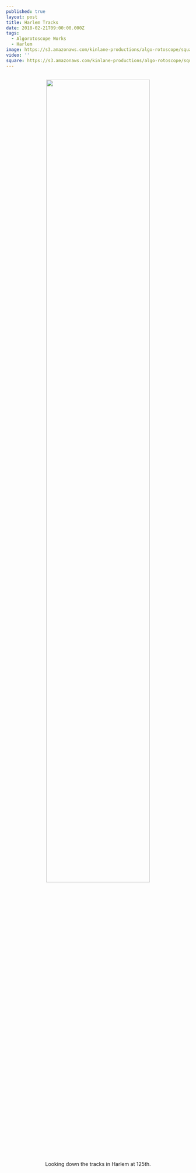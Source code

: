 ```yaml
---
published: true
layout: post
title: Harlem Tracks
date: 2018-02-21T09:00:00.000Z
tags:
  - Algorotoscope Works
  - Harlem
image: https://s3.amazonaws.com/kinlane-productions/algo-rotoscope/square/23_160_800_500_0_max_0_-5_-1.jpg
video: ''
square: https://s3.amazonaws.com/kinlane-productions/algo-rotoscope/square/23_160_800_500_0_max_0_-5_-1_square.jpg
---
```

<p align="center"><img src="{{ page.image }}" width="75%" style="padding: 15px;" /></p>
<center>Looking down the tracks in Harlem at 125th.</center>
